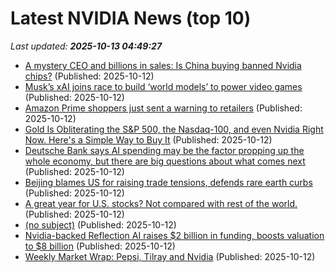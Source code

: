 # Latest NVIDIA News (top 10)
_Last updated: **2025-10-13 04:49:27**_

- [A mystery CEO and billions in sales: Is China buying banned Nvidia chips?](https://indianexpress.com/article/technology/tech-news-technology/a-mystery-ceo-and-billions-in-sales-is-china-buying-banned-nvidia-chips-10302088/) (Published: 2025-10-12)
- [Musk’s xAI joins race to build ‘world models’ to power video games](https://biztoc.com/x/15399bc363b4f47e) (Published: 2025-10-12)
- [Amazon Prime shoppers just sent a warning to retailers](https://www.thestreet.com/retail/amazon-prime-shoppers-just-sent-a-warning-to-retailers) (Published: 2025-10-12)
- [Gold Is Obliterating the S&P 500, the Nasdaq-100, and even Nvidia Right Now. Here's a Simple Way to Buy It](https://biztoc.com/x/c067eb6b4f2a1301) (Published: 2025-10-12)
- [Deutsche Bank says AI spending may be the factor propping up the whole economy, but there are big questions about what comes next](https://freerepublic.com/focus/f-chat/4345828/posts) (Published: 2025-10-12)
- [Beijing blames US for raising trade tensions, defends rare earth curbs](https://www.channelnewsasia.com/east-asia/us-china-trade-tensions-rare-earth-curbs-5396801) (Published: 2025-10-12)
- [A great year for U.S. stocks? Not compared with rest of the world.](https://www.japantimes.co.jp/business/2025/10/12/markets/us-global-stocks-focus/) (Published: 2025-10-12)
- [(no subject)](https://seclists.org/risks/2025/q4/0) (Published: 2025-10-12)
- [Nvidia-backed Reflection AI raises $2 billion in funding, boosts valuation to $8 billion](https://www.manilatimes.net/2025/10/11/business/foreign-business/nvidia-backed-reflection-ai-raises-2-billion-in-funding-boosts-valuation-to-8-billion/2198517) (Published: 2025-10-12)
- [Weekly Market Wrap: Pepsi, Tilray and Nvidia](https://www.thestreet.com/markets/weekly-market-wrap-pepsi-tilray-and-nvidia) (Published: 2025-10-12)
